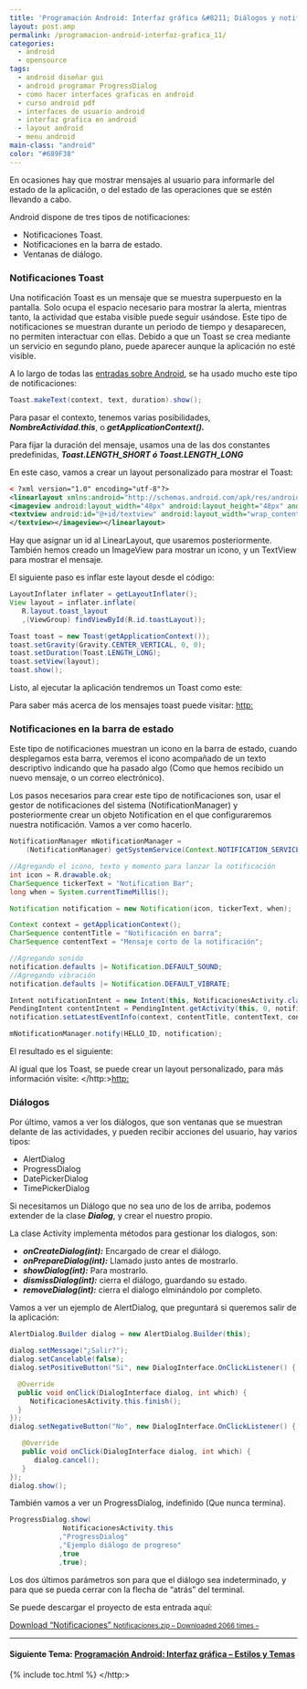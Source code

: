 ```yaml
---
title: 'Programación Android: Interfaz gráfica &#8211; Diálogos y notificaciones'
layout: post.amp
permalink: /programacion-android-interfaz-grafica_11/
categories:
  - android
  - opensource
tags:
  - android diseñar gui
  - android programar ProgressDialog
  - como hacer interfaces graficas en android
  - curso android pdf
  - interfaces de usuario android
  - interfaz grafica en android
  - layout android
  - menu android
main-class: "android"
color: "#689F38"
---
```

En ocasiones hay que mostrar mensajes al usuario para informarle del estado de la aplicación, o del estado de las operaciones que se estén llevando a cabo.

Android dispone de tres tipos de notificaciones:


<!--ad-->

  * Notificaciones Toast.
  * Notificaciones en la barra de estado.
  * Ventanas de diálogo.

### Notificaciones Toast

Una notificación Toast es un mensaje que se muestra superpuesto en la pantalla. Solo ocupa el espacio necesario para mostrar la alerta, mientras tanto, la actividad que estaba visible puede seguir usándose. Este tipo de notificaciones se muestran durante un periodo de tiempo y desaparecen, no permiten interactuar con ellas. Debido a que un Toast se crea mediante un servicio en segundo plano, puede aparecer aunque la aplicación no esté visible.

A lo largo de todas las [entradas sobre Android][1], se ha usado mucho este típo de notificaciones:

```java
Toast.makeText(context, text, duration).show();

```

Para pasar el contexto, tenemos varias posibilidades, ***NombreActividad.this***, o ***getApplicationContext().***

Para fijar la duración del mensaje, usamos una de las dos constantes predefinidas, ***Toast.LENGTH\_SHORT ó Toast.LENGTH\_LONG***

En este caso, vamos a crear un layout personalizado para mostrar el Toast:

```xml
< ?xml version="1.0" encoding="utf-8"?>
<linearlayout xmlns:android="http://schemas.android.com/apk/res/android" android:id="@+id/toastLayout" android:orientation="horizontal" android:layout_width="match_parent" android:layout_height="match_parent" android:padding="10dp" android:background="#DAAA">
<imageview android:layout_width="48px" android:layout_height="48px" android:src="@drawable/ok" android:padding="5dip" android:id="@+id/ok">
<textview android:id="@+id/textview" android:layout_width="wrap_content" android:layout_height="fill_parent" android:text="Toast con layout personalizado" android:textcolor="#fff" android:gravity="center_vertical|center_horizontal">
</textview></imageview></linearlayout>

```

Hay que asignar un id al LinearLayout, que usaremos posteriormente. También hemos creado un ImageView para mostrar un icono, y un TextView para mostrar el mensaje.

El siguiente paso es inflar este layout desde el código:

```java
LayoutInflater inflater = getLayoutInflater();
View layout = inflater.inflate(
   R.layout.toast_layout
   ,(ViewGroup) findViewById(R.id.toastLayout));

Toast toast = new Toast(getApplicationContext());
toast.setGravity(Gravity.CENTER_VERTICAL, 0, 0);
toast.setDuration(Toast.LENGTH_LONG);
toast.setView(layout);
toast.show();

```

Listo, al ejecutar la aplicación tendremos un Toast como este:

<div class="separator" >
<a href="https://2.bp.blogspot.com/-r66Zg6aP020/ThsyX24tuCI/AAAAAAAAArk/wWEypxjYmdo/s1600/toastPersonalizado.png"  ><amp-img on="tap:lightbox1" role="button" tabindex="0" layout="responsive" alt="Toast notification Android " title="Toast notification Android"  height="400" width="240" src="https://2.bp.blogspot.com/-r66Zg6aP020/ThsyX24tuCI/AAAAAAAAArk/wWEypxjYmdo/s400/toastPersonalizado.png" /></a>
</div>

Para saber más acerca de los mensajes toast puede visitar: <http:>

### Notificaciones en la barra de estado

Este tipo de notificaciones muestran un icono en la barra de estado, cuando desplegamos esta barra, veremos el icono acompañado de un texto descriptivo indicando que ha pasado algo (Como que hemos recibido un nuevo mensaje, o un correo electrónico).

Los pasos necesarios para crear este tipo de notificaciones son, usar el gestor de notificaciones del sistema (NotificationManager) y posteriormente crear un objeto Notification en el que configuraremos nuestra notificación. Vamos a ver como hacerlo.

```java
NotificationManager mNotificationManager =
    (NotificationManager) getSystemService(Context.NOTIFICATION_SERVICE);

//Agregando el icono, texto y momento para lanzar la notificación
int icon = R.drawable.ok;
CharSequence tickerText = "Notification Bar";
long when = System.currentTimeMillis();

Notification notification = new Notification(icon, tickerText, when);

Context context = getApplicationContext();
CharSequence contentTitle = "Notificación en barra";
CharSequence contentText = "Mensaje corto de la notificación";

//Agregando sonido
notification.defaults |= Notification.DEFAULT_SOUND;
//Agregando vibración
notification.defaults |= Notification.DEFAULT_VIBRATE;

Intent notificationIntent = new Intent(this, NotificacionesActivity.class);
PendingIntent contentIntent = PendingIntent.getActivity(this, 0, notificationIntent, 0);
notification.setLatestEventInfo(context, contentTitle, contentText, contentIntent);

mNotificationManager.notify(HELLO_ID, notification);

```

El resultado es el siguiente:

<div class="separator" >
<a href="https://3.bp.blogspot.com/-pCGwTzNQ89w/Ths04zdOqMI/AAAAAAAAArs/Y1tFR9TKe5I/s1600/notificationBar.png"  ><amp-img on="tap:lightbox1" role="button" tabindex="0" layout="responsive" title="notification bar Android" alt="notification bar Android"  height="400" width="240" src="https://3.bp.blogspot.com/-pCGwTzNQ89w/Ths04zdOqMI/AAAAAAAAArs/Y1tFR9TKe5I/s400/notificationBar.png" /></a>
</div>

Al igual que los Toast, se puede crear un layout personalizado, para más información visite: </http:><http:>

### Diálogos

Por último, vamos a ver los diálogos, que son ventanas que se muestran delante de las actividades, y pueden recibir acciones del usuario, hay varios tipos:

  * AlertDialog
  * ProgressDialog
  * DatePickerDialog
  * TimePickerDialog

Si necesitamos un Diálogo que no sea uno de los de arriba, podemos extender de la clase ***Dialog***, y crear el nuestro propio.

La clase Activity implementa métodos para gestionar los dialogos, son:

  * ***onCreateDialog(int):*** Encargado de crear el diálogo.
  * ***onPrepareDialog(int):*** Llamado justo antes de mostrarlo.
  * ***showDialog(int):*** Para mostrarlo.
  * ***dismissDialog(int):*** cierra el diálogo, guardando su estado.
  * ***removeDialog(int):*** cierra el dialogo elminándolo por completo.

Vamos a ver un ejemplo de AlertDialog, que preguntará si queremos salir de la aplicación:

```java
AlertDialog.Builder dialog = new AlertDialog.Builder(this);

dialog.setMessage("¿Salir?");
dialog.setCancelable(false);
dialog.setPositiveButton("Si", new DialogInterface.OnClickListener() {

  @Override
  public void onClick(DialogInterface dialog, int which) {
     NotificacionesActivity.this.finish();
  }
});
dialog.setNegativeButton("No", new DialogInterface.OnClickListener() {

   @Override
   public void onClick(DialogInterface dialog, int which) {
      dialog.cancel();
   }
});
dialog.show();

```

<div class="separator" >
<a href="https://1.bp.blogspot.com/-GhH6GUJdti0/Ths8m7mMf6I/AAAAAAAAAr0/Ox9Cn6gaLTA/s1600/alertDialog.png"  ><amp-img on="tap:lightbox1" role="button" tabindex="0" layout="responsive" alt="alertDialog Android" title="AlertDialog android"  height="400" width="240" src="https://1.bp.blogspot.com/-GhH6GUJdti0/Ths8m7mMf6I/AAAAAAAAAr0/Ox9Cn6gaLTA/s400/alertDialog.png" /></a>
</div>

También vamos a ver un ProgressDialog, indefinido (Que nunca termina).

```java
ProgressDialog.show(
             NotificacionesActivity.this
            ,"ProgressDialog"
            ,"Ejemplo diálogo de progreso"
            ,true
            ,true);

```

Los dos últimos parámetros son para que el diálogo sea indeterminado, y para que se pueda cerrar con la flecha de &#8220;atrás&#8221; del terminal.

<div class="separator" >
<a href="https://1.bp.blogspot.com/-uf-rVH41HfM/Ths-BUGmQ9I/AAAAAAAAAr8/7JsOXm7ScKs/s1600/progressDialog.png"  ><amp-img on="tap:lightbox1" role="button" tabindex="0" layout="responsive"  height="400" width="240" src="https://1.bp.blogspot.com/-uf-rVH41HfM/Ths-BUGmQ9I/AAAAAAAAAr8/7JsOXm7ScKs/s400/progressDialog.png" /></a>
</div>

Se puede descargar el proyecto de esta entrada aquí:

<a class="aligncenter download-button" href="https://elbauldelprogramador.com/" rel="nofollow"> Download &ldquo;Notificaciones&rdquo; <small>Notificaciones.zip &ndash; Downloaded 2066 times &ndash; </small> </a>

* * *

#### Siguiente Tema: [Programación Android: Interfaz gráfica &#8211; Estilos y Temas][2] 

 [1]: https://elbauldelprogramador.com/guia-de-desarrollo-android
 [2]: https://elbauldelprogramador.com/programacion-android-interfaz-grafica_18/


{% include toc.html %}
</http:>
